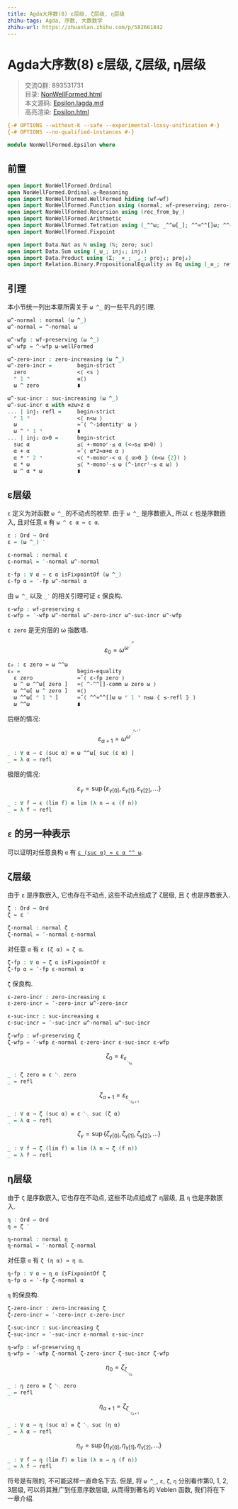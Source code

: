 ```yaml
---
title: Agda大序数(8) ε层级, ζ层级, η层级
zhihu-tags: Agda, 序数, 大数数学
zhihu-url: https://zhuanlan.zhihu.com/p/582661842
---
```


# Agda大序数(8) ε层级, ζ层级, η层级

> 交流Q群: 893531731  
> 目录: [NonWellFormed.html](https://choukh.github.io/agda-veblen/NonWellFormed.html)  
> 本文源码: [Epsilon.lagda.md](https://github.com/choukh/agda-veblen/blob/main/src/NonWellFormed/Epsilon.lagda.md)  
> 高亮渲染: [Epsilon.html](https://choukh.github.io/agda-veblen/NonWellFormed.Epsilon.html)  

```agda
{-# OPTIONS --without-K --safe --experimental-lossy-unification #-}
{-# OPTIONS --no-qualified-instances #-}

module NonWellFormed.Epsilon where
```

## 前置

```agda
open import NonWellFormed.Ordinal
open NonWellFormed.Ordinal.≤-Reasoning
open import NonWellFormed.WellFormed hiding (wf⇒wf)
open import NonWellFormed.Function using (normal; wf-preserving; zero-increasing; suc-increasing)
open import NonWellFormed.Recursion using (rec_from_by_)
open import NonWellFormed.Arithmetic
open import NonWellFormed.Tetration using (_^^ω; _^^ω[_]; ^^≈^^[]ω; ^^-stuck; ^-^^[]-comm)
open import NonWellFormed.Fixpoint

open import Data.Nat as ℕ using (ℕ; zero; suc)
open import Data.Sum using (_⊎_; inj₁; inj₂)
open import Data.Product using (Σ; _×_; _,_; proj₁; proj₂)
open import Relation.Binary.PropositionalEquality as Eq using (_≡_; refl)
```

## 引理

本小节统一列出本章所需关于 `ω ^_` 的一些平凡的引理.

```agda
ω^-normal : normal (ω ^_)
ω^-normal = ^-normal ω

ω^-wfp : wf-preserving (ω ^_)
ω^-wfp = ^-wfp ω-wellFormed

ω^-zero-incr : zero-increasing (ω ^_)
ω^-zero-incr =        begin-strict
  zero                <⟨ <s ⟩
  ⌜ 1 ⌝               ≡⟨⟩
  ω ^ zero            ∎

ω^-suc-incr : suc-increasing (ω ^_)
ω^-suc-incr α with ≡z⊎>z α
... | inj₁ refl =     begin-strict
  ⌜ 1 ⌝               <⟨ n<ω ⟩
  ω                   ≈˘⟨ ^-identityʳ ω ⟩
  ω ^ ⌜ 1 ⌝           ∎
... | inj₂ α>0 =      begin-strict
  suc α               ≤⟨ +-monoʳ-≤ α (<⇒s≤ α>0) ⟩
  α + α               ≈˘⟨ α*2≈α+α α ⟩
  α * ⌜ 2 ⌝           <⟨ *-monoʳ-< α ⦃ α>0 ⦄ (n<ω {2}) ⟩
  α * ω               ≤⟨ *-monoˡ-≤ ω (^-incrˡ-≤ α ω) ⟩
  ω ^ α * ω           ∎
```

## ε层级

`ε` 定义为对函数 `ω ^_` 的不动点的枚举. 由于 `ω ^_` 是序数嵌入, 所以 `ε` 也是序数嵌入, 且对任意 `α` 有 `ω ^ ε α ≈ ε α`.

```agda
ε : Ord → Ord
ε = (ω ^_) ′

ε-normal : normal ε
ε-normal = ′-normal ω^-normal

ε-fp : ∀ α → ε α isFixpointOf (ω ^_)
ε-fp α = ′-fp ω^-normal α
```

由 `ω ^_` 以及 `_′` 的相关引理可证 `ε` 保良构.

```agda
ε-wfp : wf-preserving ε
ε-wfp = ′-wfp ω^-normal ω^-zero-incr ω^-suc-incr ω^-wfp
```

`ε zero` 是无穷层的 ω 指数塔.

$$ε_{0} = ω^{ω^{.^{.^{.^{ω}}}}}$$

```agda
ε₀ : ε zero ≈ ω ^^ω
ε₀ =                  begin-equality
  ε zero              ≈˘⟨ ε-fp zero ⟩
  ω ^ ω ^^ω[ zero ]   ≈⟨ ^-^^[]-comm ω zero ω ⟩
  ω ^^ω[ ω ^ zero ]   ≡⟨⟩
  ω ^^ω[ ⌜ 1 ⌝ ]      ≈˘⟨ ^^≈^^[]ω ω ⌜ 1 ⌝ n≤ω ⦃ ≤-refl ⦄ ⟩
  ω ^^ω               ∎
```

后继的情况:

$$ε_{α+1} = ω^{ω^{.^{.^{.^{ε_{α}+1}}}}}$$

```agda
_ : ∀ α → ε (suc α) ≡ ω ^^ω[ suc (ε α) ]
_ = λ α → refl
```

极限的情况:

$$ε_{γ} = \sup \{ε_{γ[0]},ε_{γ[1]},ε_{γ[2]},...\}$$

```agda
_ : ∀ f → ε (lim f) ≡ lim (λ n → ε (f n))
_ = λ f → refl
```

## `ε` 的另一种表示

可以证明对任意良构 `α` 有 [`ε (suc α) ≈ ε α ^^ ω`](NonWellFormed.Epsilon.Alternative.html#5221).

## ζ层级

由于 `ε` 是序数嵌入, 它也存在不动点, 这些不动点组成了 ζ层级, 且 `ζ` 也是序数嵌入.

```agda
ζ : Ord → Ord
ζ = ε ′

ζ-normal : normal ζ
ζ-normal = ′-normal ε-normal
```

对任意 `α` 有 `ε (ζ α) ≈ ζ α`.

```agda
ζ-fp : ∀ α → ζ α isFixpointOf ε
ζ-fp α = ′-fp ε-normal α
```

`ζ` 保良构.

```agda
ε-zero-incr : zero-increasing ε
ε-zero-incr = ′-zero-incr ω^-zero-incr

ε-suc-incr : suc-increasing ε
ε-suc-incr = ′-suc-incr ω^-normal ω^-suc-incr

ζ-wfp : wf-preserving ζ
ζ-wfp = ′-wfp ε-normal ε-zero-incr ε-suc-incr ε-wfp
```

$$ζ_0 = ε_{ε_{._{._{ε_0}}}}$$

```agda
_ : ζ zero ≡ ε ⋱ zero
_ = refl
```

$$ζ_{α+1} = ε_{ε_{._{._{{ζ_α}+1}}}}$$

```agda
_ : ∀ α → ζ (suc α) ≡ ε ⋱ suc (ζ α)
_ = λ α → refl
```

$$ζ_{γ} = \sup \{ζ_{γ[0]},ζ_{γ[1]},ζ_{γ[2]},...\}$$

```agda
_ : ∀ f → ζ (lim f) ≡ lim (λ n → ζ (f n))
_ = λ f → refl
```

## η层级

由于 `ζ` 是序数嵌入, 它也存在不动点, 这些不动点组成了 η层级, 且 `η` 也是序数嵌入.

```agda
η : Ord → Ord
η = ζ ′

η-normal : normal η
η-normal = ′-normal ζ-normal
```

对任意 `α` 有 `ζ (η α) ≈ η α`.

```agda
η-fp : ∀ α → η α isFixpointOf ζ
η-fp α = ′-fp ζ-normal α
```

`η` 的保良构.

```agda
ζ-zero-incr : zero-increasing ζ
ζ-zero-incr = ′-zero-incr ε-zero-incr

ζ-suc-incr : suc-increasing ζ
ζ-suc-incr = ′-suc-incr ε-normal ε-suc-incr

η-wfp : wf-preserving η
η-wfp = ′-wfp ζ-normal ζ-zero-incr ζ-suc-incr ζ-wfp
```

$$η_0 = ζ_{ζ_{._{._{ζ_0}}}}$$

```agda
_ : η zero ≡ ζ ⋱ zero
_ = refl
```

$$η_{α+1} = ζ_{ζ_{._{._{{ζ_α}+1}}}}$$

```agda
_ : ∀ α → η (suc α) ≡ ζ ⋱ suc (η α)
_ = λ α → refl
```

$$η_{γ} = \sup \{η_{γ[0]},η_{γ[1]},η_{γ[2]},...\}$$

```agda
_ : ∀ f → η (lim f) ≡ lim (λ n → η (f n))
_ = λ f → refl
```

符号是有限的, 不可能这样一直命名下去. 但是, 将 `ω ^_`, `ε`, `ζ`, `η` 分别看作第0, 1, 2, 3层级, 可以将其推广到任意序数层级, 从而得到著名的 Veblen 函数, 我们将在下一章介绍.
